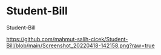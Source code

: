 # Student-Bill
 Student-Bill
 
 https://github.com/mahmut-salih-cicek/Student-Bill/blob/main/Screenshot_20220418-142158.png?raw=true
